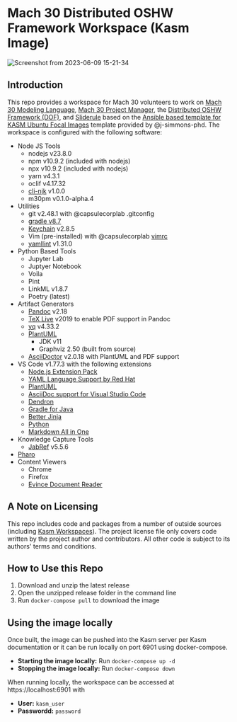 # Mach 30 Distributed OSHW Framework Workspace (Kasm Image)

![Screenshot from 2023-06-09 15-21-34](https://github.com/Mach30/kasm-dof-workspace/assets/14095576/f1dce491-614c-4c30-ae0d-756c33f1f31a)

## Introduction

This repo provides a workspace for Mach 30 volunteers to work on [Mach 30 Modeling Language](https://github.com/Mach30/m30ml), [Mach 30 Project Manager](https://github.com/Mach30/m30mlTools), the [Distributed OSHW Framework (DOF)](https://github.com/Mach30/dof), and [Sliderule](https://github.com/Mach30/sliderule) based on the [Ansible based template for KASM Ubuntu Focal Images](https://github.com/j-simmons-phd/kasm-core-focal-template) template provided by @j-simmons-phd.  The workspace is configured with the following software:

- Node JS Tools
    - nodejs v23.8.0
    - npm v10.9.2 (included with nodejs)
    - npx v10.9.2 (included with nodejs)
    - yarn v4.3.1
    - oclif v4.17.32
    - [cli-njk](https://github.com/elcharitas/cli-njk) v1.0.0
    - m30pm v0.1.0-alpha.4
- Utilities
    - git v2.48.1 with @capsulecorplab .gitconfig
    - [gradle v8.7](https://docs.gradle.org/8.7/release-notes.html)
    - [Keychain](https://www.funtoo.org/Keychain) v2.8.5
    - Vim (pre-installed) with @capsulecorplab [vimrc](https://gist.github.com/capsulecorplab/495058e7a57ed8adaed3c40c80d09739#file-vimrc)
    - [yamllint](https://github.com/adrienverge/yamllint) v1.31.0
- Python Based Tools
    - Jupyter Lab
    - Juptyer Notebook
    - Voila
    - Pint
    - LinkML v1.8.7
    - Poetry (latest)
- Artifact Generators
    - [Pandoc](https://pandoc.org/) v2.18
    - [TeX Live](https://www.tug.org/texlive/) v2019 to enable PDF support in Pandoc
    - [yq](https://mikefarah.gitbook.io/yq/) v4.33.2
    - [PlantUML](https://plantuml.com/)
        - JDK v11
        - Graphviz 2.50 (built from source)
    - [AsciiDoctor](https://asciidoctor.org/) v2.0.18 with PlantUML and PDF support
- VS Code v1.77.3 with the following extensions
    - [Node.js Extension Pack](https://marketplace.visualstudio.com/items?itemName=waderyan.nodejs-extension-pack)
    - [YAML Language Support by Red Hat](https://marketplace.visualstudio.com/items?itemName=redhat.vscode-yaml)
    - [PlantUML](https://marketplace.visualstudio.com/items?itemName=jebbs.plantuml)
    - [AsciiDoc support for Visual Studio Code](https://marketplace.visualstudio.com/items?itemName=asciidoctor.asciidoctor-vscode)
    - [Dendron](https://marketplace.visualstudio.com/items?itemName=dendron.dendron)
    - [Gradle for Java](https://marketplace.visualstudio.com/items?itemName=vscjava.vscode-gradle)
    - [Better Jinja](https://marketplace.visualstudio.com/items?itemName=samuelcolvin.jinjahtml)
    - [Python](https://marketplace.visualstudio.com/items?itemName=ms-python.python)
    - [Markdown All in One](https://marketplace.visualstudio.com/items?itemName=yzhang.markdown-all-in-one)
- Knowledge Capture Tools
  - [JabRef](https://www.jabref.org/) v5.5.6
- [Pharo](https://pharo.org/)
- Content Viewers
    - Chrome
    - Firefox
    - [Evince Document Reader](https://wiki.gnome.org/Apps/Evince)

## A Note on Licensing

This repo includes code and packages from a number of outside sources (including [Kasm Workspaces](https://www.kasmweb.com/)).  The project license file only covers code written by the project author and contributors.  All other code is subject to its authors' terms and conditions.

## How to Use this Repo

1. Download and unzip the latest release
1. Open the unzipped release folder in the command line 
1. Run `docker-compose pull` to download the image

## Using the image locally

Once built, the image can be pushed into the Kasm server per Kasm documentation or it can be run locally on port 6901 using docker-compose.

- **Starting the image locally:** Run `docker-compose up -d`
- **Stopping the image locally:** Run `docker-compose down`

When running locally, the workspace can be accessed at https://localhost:6901 with
- **User:** `kasm_user`
- **Passwordd:** `password`
